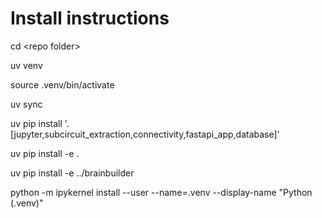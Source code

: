 # Install instructions

cd \<repo folder\>

uv venv

source .venv/bin/activate

uv sync

uv pip install '.[jupyter,subcircuit_extraction,connectivity,fastapi_app,database]'

uv pip install -e .

uv pip install -e ../brainbuilder

python -m ipykernel install --user --name=.venv --display-name "Python (.venv)"
